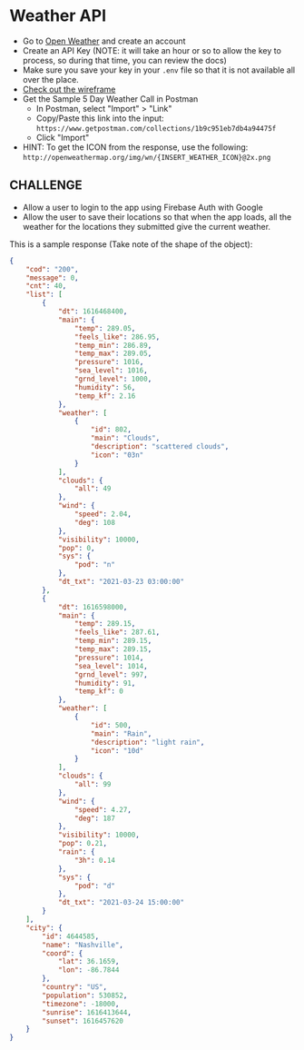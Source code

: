 # Weather API

- Go to [Open Weather](https://openweathermap.org/api) and create an account
- Create an API Key (NOTE: it will take an hour or so to allow the key to process, so during that time, you can review the docs)
- Make sure you save your key in your `.env` file so that it is not available all over the place.
- [Check out the wireframe](https://www.figma.com/file/oqMAbpsQjJfoX5QkbHKTcD/Open-Weather?node-id=0%3A1)
- Get the Sample 5 Day Weather Call in Postman
    - In Postman, select "Import" > "Link"
    - Copy/Paste this link into the input: `https://www.getpostman.com/collections/1b9c951eb7db4a94475f`
    - Click "Import"
- HINT: To get the ICON from the response, use the following: `http://openweathermap.org/img/wn/{INSERT_WEATHER_ICON}@2x.png`

## CHALLENGE
- Allow a user to login to the app using Firebase Auth with Google
- Allow the user to save their locations so that when the app loads, all the weather for the locations they submitted give the current weather.

This is a sample response (Take note of the shape of the object):

```json
{
    "cod": "200",
    "message": 0,
    "cnt": 40,
    "list": [
        {
            "dt": 1616468400,
            "main": {
                "temp": 289.05,
                "feels_like": 286.95,
                "temp_min": 286.89,
                "temp_max": 289.05,
                "pressure": 1016,
                "sea_level": 1016,
                "grnd_level": 1000,
                "humidity": 56,
                "temp_kf": 2.16
            },
            "weather": [
                {
                    "id": 802,
                    "main": "Clouds",
                    "description": "scattered clouds",
                    "icon": "03n"
                }
            ],
            "clouds": {
                "all": 49
            },
            "wind": {
                "speed": 2.04,
                "deg": 108
            },
            "visibility": 10000,
            "pop": 0,
            "sys": {
                "pod": "n"
            },
            "dt_txt": "2021-03-23 03:00:00"
        },
        {
            "dt": 1616598000,
            "main": {
                "temp": 289.15,
                "feels_like": 287.61,
                "temp_min": 289.15,
                "temp_max": 289.15,
                "pressure": 1014,
                "sea_level": 1014,
                "grnd_level": 997,
                "humidity": 91,
                "temp_kf": 0
            },
            "weather": [
                {
                    "id": 500,
                    "main": "Rain",
                    "description": "light rain",
                    "icon": "10d"
                }
            ],
            "clouds": {
                "all": 99
            },
            "wind": {
                "speed": 4.27,
                "deg": 187
            },
            "visibility": 10000,
            "pop": 0.21,
            "rain": {
                "3h": 0.14
            },
            "sys": {
                "pod": "d"
            },
            "dt_txt": "2021-03-24 15:00:00"
        }
    ],
    "city": {
        "id": 4644585,
        "name": "Nashville",
        "coord": {
            "lat": 36.1659,
            "lon": -86.7844
        },
        "country": "US",
        "population": 530852,
        "timezone": -18000,
        "sunrise": 1616413644,
        "sunset": 1616457620
    }
}
```


